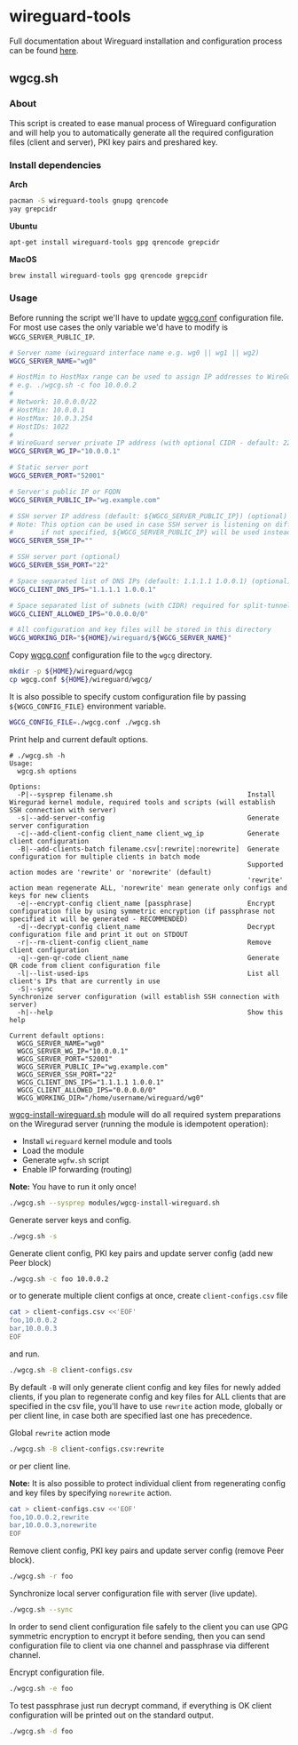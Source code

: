 wireguard-tools
===============

Full documentation about Wireguard installation and configuration process can be found [here](https://gitlab.com/snippets/1897102).

wgcg.sh
-------

### About

This script is created to ease manual process of Wireguard configuration and will help you to automatically generate all the required configuration files (client and server), PKI key pairs and preshared key.

### Install dependencies

**Arch**

```bash
pacman -S wireguard-tools gnupg qrencode
yay grepcidr
```

**Ubuntu**

```bash
apt-get install wireguard-tools gpg qrencode grepcidr
```

**MacOS**

```bash
brew install wireguard-tools gpg qrencode grepcidr
```

### Usage

Before running the script we'll have to update [wgcg.conf](./wgcg.conf) configuration file.  
For most use cases the only variable we'd have to modify is `WGCG_SERVER_PUBLIC_IP`.

```bash
# Server name (wireguard interface name e.g. wg0 || wg1 || wg2)
WGCG_SERVER_NAME="wg0"

# HostMin to HostMax range can be used to assign IP addresses to WireGuard clients
# e.g. ./wgcg.sh -c foo 10.0.0.2
#
# Network: 10.0.0.0/22
# HostMin: 10.0.0.1
# HostMax: 10.0.3.254
# HostIDs: 1022
#
# WireGuard server private IP address (with optional CIDR - default: 22)
WGCG_SERVER_WG_IP="10.0.0.1"

# Static server port
WGCG_SERVER_PORT="52001"

# Server's public IP or FQDN
WGCG_SERVER_PUBLIC_IP="wg.example.com"

# SSH server IP address (default: ${WGCG_SERVER_PUBLIC_IP}) (optional)
# Note: This option can be used in case SSH server is listening on different IP address,
#       if not specified, ${WGCG_SERVER_PUBLIC_IP} will be used instead
WGCG_SERVER_SSH_IP=""

# SSH server port (optional)
WGCG_SERVER_SSH_PORT="22"

# Space separated list of DNS IPs (default: 1.1.1.1 1.0.0.1) (optional)
WGCG_CLIENT_DNS_IPS="1.1.1.1 1.0.0.1"

# Space separated list of subnets (with CIDR) required for split-tunneling (default: 0.0.0.0/0) (optional)
WGCG_CLIENT_ALLOWED_IPS="0.0.0.0/0"

# All configuration and key files will be stored in this directory
WGCG_WORKING_DIR="${HOME}/wireguard/${WGCG_SERVER_NAME}"
```

Copy [wgcg.conf](./wgcg.conf) configuration file to the `wgcg` directory.

```bash
mkdir -p ${HOME}/wireguard/wgcg
cp wgcg.conf ${HOME}/wireguard/wgcg/
```

It is also possible to specify custom configuration file by passing `${WGCG_CONFIG_FILE}` environment variable.

```bash
WGCG_CONFIG_FILE=./wgcg.conf ./wgcg.sh
```

Print help and current default options.

```plain
# ./wgcg.sh -h
Usage:
  wgcg.sh options

Options:
  -P|--sysprep filename.sh                                  Install Wiregurad kernel module, required tools and scripts (will establish SSH connection with server)
  -s|--add-server-config                                    Generate server configuration
  -c|--add-client-config client_name client_wg_ip           Generate client configuration
  -B|--add-clients-batch filename.csv[:rewrite|:norewrite]  Generate configuration for multiple clients in batch mode
                                                            Supported action modes are 'rewrite' or 'norewrite' (default)
                                                            'rewrite' action mean regenerate ALL, 'norewrite' mean generate only configs and keys for new clients
  -e|--encrypt-config client_name [passphrase]              Encrypt configuration file by using symmetric encryption (if passphrase not specified it will be generated - RECOMMENDED)
  -d|--decrypt-config client_name                           Decrypt configuration file and print it out on STDOUT
  -r|--rm-client-config client_name                         Remove client configuration
  -q|--gen-qr-code client_name                              Generate QR code from client configuration file
  -l|--list-used-ips                                        List all client's IPs that are currently in use
  -S|--sync                                                 Synchronize server configuration (will establish SSH connection with server)
  -h|--help                                                 Show this help

Current default options:
  WGCG_SERVER_NAME="wg0"
  WGCG_SERVER_WG_IP="10.0.0.1"
  WGCG_SERVER_PORT="52001"
  WGCG_SERVER_PUBLIC_IP="wg.example.com"
  WGCG_SERVER_SSH_PORT="22"
  WGCG_CLIENT_DNS_IPS="1.1.1.1 1.0.0.1"
  WGCG_CLIENT_ALLOWED_IPS="0.0.0.0/0"
  WGCG_WORKING_DIR="/home/username/wireguard/wg0"
```

[wgcg-install-wireguard.sh](./modules/wgcg-install-wireguard.sh) module will do all required system preparations on the Wiregurad server (running the module is idempotent operation):

- Install `wireguard` kernel module and tools
- Load the module
- Generate `wgfw.sh` script
- Enable IP forwarding (routing)

**Note:** You have to run it only once!

```bash
./wgcg.sh --sysprep modules/wgcg-install-wireguard.sh
```

Generate server keys and config.

```bash
./wgcg.sh -s
```

Generate client config, PKI key pairs and update server config (add new Peer block)

```bash
./wgcg.sh -c foo 10.0.0.2
```

or to generate multiple client configs at once, create `client-configs.csv` file

```bash
cat > client-configs.csv <<'EOF'
foo,10.0.0.2
bar,10.0.0.3
EOF
```

and run.

```bash
./wgcg.sh -B client-configs.csv
```

By default `-B` will only generate client config and key files for newly added clients, if you plan to regenerate config and key files for ALL clients that are specified in the csv file,
you'll have to use `rewrite` action mode, globally or per client line, in case both are specified last one has precedence.

Global `rewrite` action mode

```bash
./wgcg.sh -B client-configs.csv:rewrite
```

or per client line.

**Note:** It is also possible to protect individual client from regenerating config and key files by specifying `norewrite` action.

```bash
cat > client-configs.csv <<'EOF'
foo,10.0.0.2,rewrite
bar,10.0.0.3,norewrite
EOF
```

Remove client config, PKI key pairs and update server config (remove Peer block).

```bash
./wgcg.sh -r foo
```

Synchronize local server configuration file with server (live update).

```bash
./wgcg.sh --sync
```

In order to send client configuration file safely to the client you can use GPG symmetric encryption to encrypt it before sending, then you can send configuration file to client via one channel and passphrase via different channel.

Encrypt configuration file.

```bash
./wgcg.sh -e foo
```

To test passphrase just run decrypt command, if everything is OK client configuration will be printed out on the standard output.

```bash
./wgcg.sh -d foo
```
